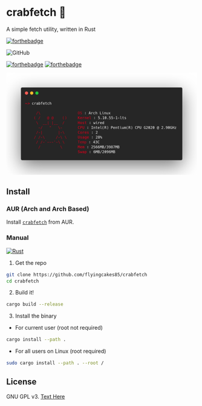 # crabfetch 🦀

A simple fetch utility, written in Rust

[![forthebadge](https://forthebadge.com/images/badges/works-on-my-machine.svg)](https://forthebadge.com)

![GitHub](https://img.shields.io/github/license/flyingcakes85/crabfetch?style=for-the-badge)

[![forthebadge](https://forthebadge.com/images/badges/built-with-love.svg)](https://forthebadge.com) [![forthebadge](https://forthebadge.com/images/badges/made-with-rust.svg)](https://forthebadge.com)

![Screenschot](screenshot.png)

## Install

### AUR (Arch and Arch Based)

Install [`crabfetch`](https://aur.archlinux.org/packages/crabfetch) from AUR.

### Manual

[![Rust](https://github.com/flyingcakes85/crabfetch/actions/workflows/rust.yml/badge.svg)](https://github.com/flyingcakes85/crabfetch/actions/workflows/rust.yml)

1. Get the repo

```sh
git clone https://github.com/flyingcakes85/crabfetch
cd crabfetch
```

2. Build it!

```sh
cargo build --release
```

3. Install the binary

- For current user (root not required)
```sh
cargo install --path .
```

- For all users on Linux (root required)
```sh
sudo cargo install --path . --root /
```

## License

GNU GPL v3. [Text Here](https://github.com/flyingcakes85/crabfetch/blob/main/COPYING)
